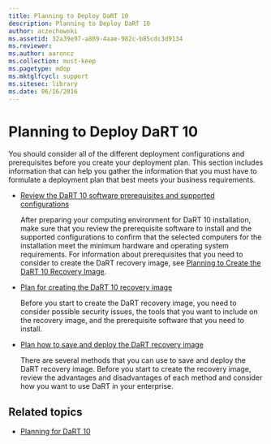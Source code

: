 ```yaml
---
title: Planning to Deploy DaRT 10
description: Planning to Deploy DaRT 10
author: aczechowski
ms.assetid: 32a39e97-a889-4aae-982c-b85cdc3d9134
ms.reviewer:
ms.author: aaroncz
ms.collection: must-keep
ms.pagetype: mdop
ms.mktglfcycl: support
ms.sitesec: library
ms.date: 06/16/2016
---
```


# Planning to Deploy DaRT 10

You should consider all of the different deployment configurations and prerequisites before you create your deployment plan. This section includes information that can help you gather the information that you must have to formulate a deployment plan that best meets your business requirements.

- [Review the DaRT 10 software prerequisites and supported configurations](dart-10-supported-configurations.md)

    After preparing your computing environment for DaRT 10 installation, make sure that you review the prerequisite software to install and the supported configurations to confirm that the selected computers for the installation meet the minimum hardware and operating system requirements. For information about prerequisites that you need to consider to create the DaRT recovery image, see [Planning to Create the DaRT 10 Recovery Image](planning-to-create-the-dart-10-recovery-image.md).

- [Plan for creating the DaRT 10 recovery image](planning-to-create-the-dart-10-recovery-image.md)

    Before you start to create the DaRT recovery image, you need to consider possible security issues, the tools that you want to include on the recovery image, and the prerequisite software that you need to install.

- [Plan how to save and deploy the DaRT recovery image](planning-how-to-save-and-deploy-the-dart-10-recovery-image.md)

    There are several methods that you can use to save and deploy the DaRT recovery image. Before you start to create the recovery image, review the advantages and disadvantages of each method and consider how you want to use DaRT in your enterprise.

## Related topics

- [Planning for DaRT 10](planning-for-dart-10.md)
